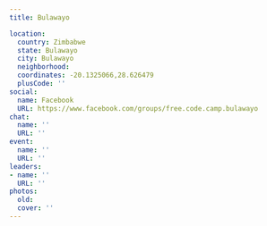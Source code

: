 ```yaml
---
title: Bulawayo

location:
  country: Zimbabwe
  state: Bulawayo
  city: Bulawayo
  neighborhood: 
  coordinates: -20.1325066,28.626479
  plusCode: ''
social:
  name: Facebook
  URL: https://www.facebook.com/groups/free.code.camp.bulawayo
chat:
  name: ''
  URL: ''
event:
  name: ''
  URL: ''
leaders:
- name: ''
  URL: ''
photos:
  old: 
  cover: ''
---
```

